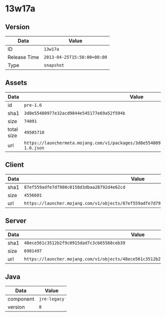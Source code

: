 # 13w17a

## Version

|**Data**        | **Value**                 |
|----------------|-------------------------|
| ID   | ```13w17a```   |
| Release Time   | ```2013-04-25T15:50:00+00:00```   |
| Type   | ```snapshot```   |

## Assets

|**Data**        | **Value**                 |
|----------------|-------------------------|
| id   | ```pre-1.6```   |
| sha1   | ```3d8e55480977e32acd9844e545177e69a52f594b```   |
| size   | ```74091```   |
| total size  | ```49505710```  |
| url       | ```https://launchermeta.mojang.com/v1/packages/3d8e55480977e32acd9844e545177e69a52f594b/pre-1.6.json``` |

## Client

|**Data**        | **Value**                 |
|----------------|-------------------------|
| sha1   | ```87ef559adfe7d7980c0158d3dbaa28792d4e62cd```   |
| size   | ```4556601```   |
| url       | ```https://launcher.mojang.com/v1/objects/87ef559adfe7d7980c0158d3dbaa28792d4e62cd/client.jar``` |

## Server

|**Data**        | **Value**                 |
|----------------|-------------------------|
| sha1   | ```48ece561c3512b2f9c0915dad7c3cb65560ceb39```   |
| size   | ```6981497```   |
| url       | ```https://launcher.mojang.com/v1/objects/48ece561c3512b2f9c0915dad7c3cb65560ceb39/server.jar``` |

## Java

|**Data**        | **Value**                 |
|----------------|-------------------------|
| component   | ```jre-legacy```   |
| version   | ```8```   |